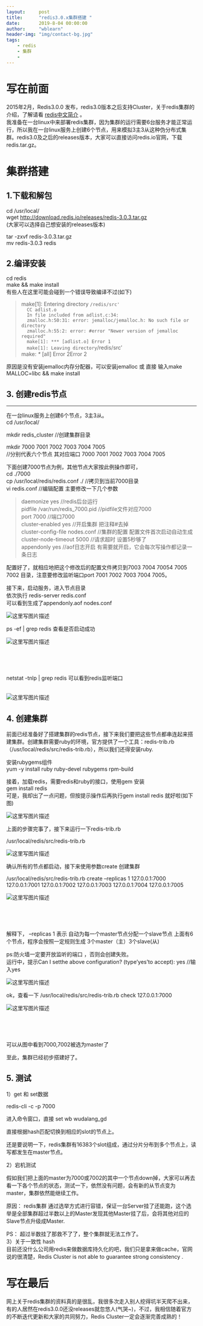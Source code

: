 ```yaml
---
layout:     post
title:      "redis3.0.x集群搭建 "
date:       2019-8-04 00:00:00
author:     "wblearn"
header-img: "img/contact-bg.jpg"
tags:
    - redis
    - 集群
    - 
---
```


  <div data-note-content class="show-content">
          <h1>
<a target="_blank"></a>写在前面</h1><p>2015年2月，Redis3.0.0 发布，redis3.0版本之后支持Cluster，关于redis集群的介绍，了解请看 <a href="http://www.redis.cn/topics/cluster-tutorial.html" target="_blank"><u>redis中文简介</u></a> 。 <br> 我准备在一台linux中来部署redis集群，因为集群的运行需要6台服务才能正常运行，所以我在一台linux服务上创建6个节点，用来模拟3主3从这种伪分布式集群。redis3.0及之后的releases版本，大家可以直接访问redis.io官网，下载redis.tar.gz。</p><h1>
<a target="_blank"></a>集群搭建</h1><h2>
<a target="_blank"></a>1.下载和解包</h2><p>cd /usr/local/  <br> wget <a href="http://download.redis.io/releases/redis-3.0.3.tar.gz" target="_blank"><u>http://download.redis.io/releases/redis-3.0.3.tar.gz</u></a>  <br> (大家可以选择自己想安装的releases版本)</p><p>tar -zxvf redis-3.0.3.tar.gz  <br> mv redis-3.0.3  redis</p><h2>
<a target="_blank"></a>2.编译安装</h2><p>cd redis  <br> make &amp;&amp; make install  <br>有些人在这里可能会碰到一个错误导致编译不过(如下)</p><blockquote><p>make[1]: Entering directory <code>/redis/src' <br>  CC adlist.o <br>  In file included from adlist.c:34: <br>  zmalloc.h:50:31: error: jemalloc/jemalloc.h: No such file or directory <br>  zmalloc.h:55:2: error: #error "Newer version of jemalloc required" <br>  make[1]: *** [adlist.o] Error 1 <br>  make[1]: Leaving directory</code>/redis/src’ <br>make: <em>*</em> [all] Error 2Error 2</p></blockquote><p>原因是没有安装jemalloc内存分配器，可以安装jemalloc 或 直接 输入make MALLOC=libc  &amp;&amp; make install</p><h2>
<a target="_blank"></a>3. 创建redis节点</h2><hr><p>在一台linux服务上创建6个节点，3主3从。 <br>cd /usr/local/</p><p>mkdir redis_cluster   //创建集群目录</p><p>mkdir 7000 7001 7002 7003 7004 7005 <br>  //分别代表六个节点    其对应端口 7000 7001 7002 7003 7004 7005</p><p>下面创建7000节点为例，其他节点大家按此例操作即可， <br>cd ./7000  <br> cp /usr/local/redis/redis.conf   ./    //拷贝到当前7000目录  <br>vi redis.conf    //编辑配置  主要修改一下几个参数</p><blockquote><p>daemonize    yes                          //redis后台运行 <br>pidfile  /var/run/redis_7000.pid    //pidfile文件对应7000 <br>  port  7000                                  //端口7000 <br>  cluster-enabled  yes                    //开启集群   把注释#去掉 <br>cluster-config-file  nodes.conf      //集群的配置  配置文件首次启动自动生成 <br>cluster-node-timeout   5000       //请求超时  设置5秒够了 <br>appendonly   yes                        //aof日志开启   有需要就开启，它会每次写操作都记录一条日志</p></blockquote><p>配置好了，就相应地把这个修改后的配置文件拷贝到7003 7004 70054 7005 7002 目录，注意要修改监听端口port 7001 7002 7003 7004 7005。</p><p>接下来，启动服务，进入节点目录  <br> 依次执行  redis-server   redis.conf  <br>可以看到生成了appendonly.aof  nodes.conf  <br></p><div class="image-package">
<img alt="这里写图片描述" src="http://upload-images.jianshu.io/upload_images/2556999-7cdcb85e5976cfe6?imageMogr2/auto-orient/strip%7CimageView2/2/w/1240" data-original-src="http://upload-images.jianshu.io/upload_images/2556999-7cdcb85e5976cfe6?imageMogr2/auto-orient/strip"><br><div class="image-caption"></div>
</div><p>ps -ef | grep redis 查看是否启动成功  <br></p><div class="image-package">
<img alt="这里写图片描述" src="http://upload-images.jianshu.io/upload_images/2556999-4307d819ea1bded0?imageMogr2/auto-orient/strip%7CimageView2/2/w/1240" data-original-src="http://upload-images.jianshu.io/upload_images/2556999-4307d819ea1bded0?imageMogr2/auto-orient/strip"><br><div class="image-caption"></div>
</div><p><br></p><br><p>netstat -tnlp | grep redis 可以看到redis监听端口</p><br><div class="image-package">
<img alt="这里写图片描述" src="http://upload-images.jianshu.io/upload_images/2556999-5510225a4415f34c?imageMogr2/auto-orient/strip%7CimageView2/2/w/1240" data-original-src="http://upload-images.jianshu.io/upload_images/2556999-5510225a4415f34c?imageMogr2/auto-orient/strip"><br><div class="image-caption"></div>
</div><h2>
<a target="_blank"></a>4. 创建集群</h2><p>前面已经准备好了搭建集群的redis节点，接下来我们要把这些节点都串连起来搭建集群。创建集群需要ruby的环境，官方提供了一个工具：redis-trib.rb  （/usr/local/redis/src/redis-trib.rb），所以我们还得安装ruby.</p><p>安装rubygems组件 <br>yum -y install ruby ruby-devel rubygems rpm-build</p><p>接着，加载redis，需要redis和ruby的接口，使用gem 安装 <br>gem install redis <br>可是，我却出了一点问题，但按提示操作后再执行gem install redis 就好啦(如下图) <br></p><div class="image-package">
<img alt="这里写图片描述" src="http://upload-images.jianshu.io/upload_images/2556999-b0e5017ebdb263d5?imageMogr2/auto-orient/strip%7CimageView2/2/w/1240" data-original-src="http://upload-images.jianshu.io/upload_images/2556999-b0e5017ebdb263d5?imageMogr2/auto-orient/strip"><br><div class="image-caption"></div>
</div><p>上面的步骤完事了，接下来运行一下redis-trib.rb</p><p>/usr/local/redis/src/redis-trib.rb  <br></p><div class="image-package">
<img alt="这里写图片描述" src="http://upload-images.jianshu.io/upload_images/2556999-4713e35534e7750b?imageMogr2/auto-orient/strip%7CimageView2/2/w/1240" data-original-src="http://upload-images.jianshu.io/upload_images/2556999-4713e35534e7750b?imageMogr2/auto-orient/strip"><br><div class="image-caption"></div>
</div><p>确认所有的节点都启动，接下来使用参数create 创建集群</p><p>/usr/local/redis/src/redis-trib.rb  create  –replicas  1   127.0.0.1:7000  127.0.0.1:7001 127.0.0.1:7002 127.0.0.1:7003  127.0.0.1:7004  127.0.0.1:7005 <br></p><div class="image-package">
<img alt="这里写图片描述" src="http://upload-images.jianshu.io/upload_images/2556999-186ca78d50448cb6?imageMogr2/auto-orient/strip%7CimageView2/2/w/1240" data-original-src="http://upload-images.jianshu.io/upload_images/2556999-186ca78d50448cb6?imageMogr2/auto-orient/strip"><br><div class="image-caption"></div>
</div><p><br></p><br><p>解释下， –replicas  1  表示 自动为每一个master节点分配一个slave节点    上面有6个节点，程序会按照一定规则生成 3个master（主）3个slave(从)</p><p>ps:防火墙一定要开放监听的端口 ，否则会创建失败。 <br> 运行中，提示Can I setthe above configuration? (type’yes’to accept): yes    //输入yes  <br></p><div class="image-package">
<img alt="这里写图片描述" src="http://upload-images.jianshu.io/upload_images/2556999-004ab72095f499d7?imageMogr2/auto-orient/strip%7CimageView2/2/w/1240" data-original-src="http://upload-images.jianshu.io/upload_images/2556999-004ab72095f499d7?imageMogr2/auto-orient/strip"><br><div class="image-caption"></div>
</div><p>ok，查看一下 /usr/local/redis/src/redis-trib.rb check 127.0.0.1:7000  <br></p><div class="image-package">
<img alt="这里写图片描述" src="http://upload-images.jianshu.io/upload_images/2556999-b7907a0f696b516d?imageMogr2/auto-orient/strip%7CimageView2/2/w/1240" data-original-src="http://upload-images.jianshu.io/upload_images/2556999-b7907a0f696b516d?imageMogr2/auto-orient/strip"><br><div class="image-caption"></div>
</div><p><br></p><br><p>可以从图中看到7000,7002被选为master了</p><p>至此，集群已经初步搭建好了。</p><h2>
<a target="_blank"></a>5. 测试</h2><p>1）get 和 set数据</p><p>redis-cli -c -p 7000</p><p>进入命令窗口，直接 set   wb  wudalang_gd</p><p>直接根据hash匹配切换到相应的slot的节点上。</p><p>还是要说明一下，redis集群有16383个slot组成，通过分片分布到多个节点上，读写都发生在master节点。</p><p>2）宕机测试</p><p>假如我们把上面的master为7000或7002的其中一个节点down掉，大家可以再去看一下各个节点的状态，测试一下，依然没有问题，会有新的从节点变为master，集群依然能继续工作。</p><p>原因：  redis集群  通过选举方式进行容错，保证一台Server挂了还能跑，这个选举是全部集群超过半数以上的Master发现其他Master挂了后，会将其他对应的Slave节点升级成Master.</p><p>PS： 超过半数挂了那救不了了，整个集群就无法工作了。 <br>3）关于一致性 hash <br>目前还没什么公司用redis来做数据库持久化的吧，我们只是拿来做cache，官网说的很清楚，Redis Cluster is not able to guarantee strong consistency .</p><h1>
<a target="_blank"></a>写在最后</h1><p>网上关于redis集群的资料真的是很乱，我很多次走入别人挖得坑半天爬不出来，有的人居然在redis3.0.0还没releases就忽悠人(气哭~)，不过，我相信随着官方的不断迭代更新和大家的共同努力，Redis Cluster一定会逐渐完善成熟的！</p>
        </div>
